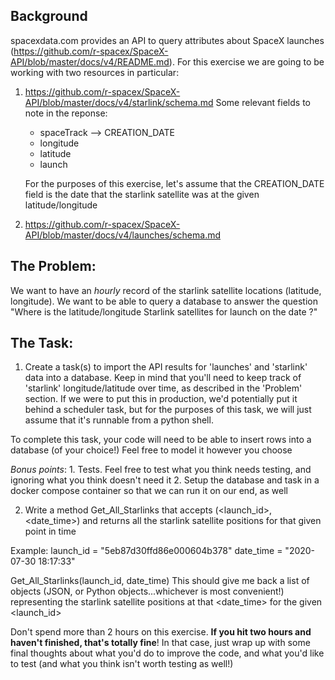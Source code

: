 ## Background
spacexdata.com provides an API to query attributes about SpaceX launches (https://github.com/r-spacex/SpaceX-API/blob/master/docs/v4/README.md). For this exercise we are going to be working with two resources in particular:
1. https://github.com/r-spacex/SpaceX-API/blob/master/docs/v4/starlink/schema.md
  Some relevant fields to note in the reponse:
    - spaceTrack --> CREATION_DATE
    - longitude
    - latitude
    - launch


    For the purposes of this exercise, let's assume that the CREATION_DATE field is the date that the starlink satellite was at the given latitude/longitude

2. https://github.com/r-spacex/SpaceX-API/blob/master/docs/v4/launches/schema.md

## The Problem:
We want to have an *hourly* record of the starlink satellite locations (latitude, longitude). We want to be able to query a database to answer the question "Where is the latitude/longitude Starlink satellites for launch <launch id> on the date <some date here>?"

## The Task:

1. Create a task(s) to import the API results for 'launches' and 'starlink' data into a database. Keep in mind that you'll need to keep track of 'starlink' longitude/latitude over time, as described in the 'Problem' section. If we were to put this in production, we'd potentially put it behind a scheduler task, but for the purposes of this task, we will just assume that it's runnable from a python shell.

  To complete this task, your code will need to be able to insert rows into a database (of your choice!) Feel free to model it however you choose
  
  *Bonus points*:
    1. Tests. Feel free to test what you think needs testing, and ignoring what you think doesn't need it
    2. Setup the database and task in a docker compose container so that we can run it on our end, as well


2. Write a method Get_All_Starlinks that accepts (<launch_id>, <date_time>) and returns all the starlink satellite positions for that given point in time

Example:
launch_id = "5eb87d30ffd86e000604b378"
date_time = "2020-07-30 18:17:33"

Get_All_Starlinks(launch_id, date_time)
This should give me back a list of objects (JSON, or Python objects...whichever is most convenient!) representing the starlink satellite positions at that <date_time> for the given <launch_id>



Don't spend more than 2 hours on this exercise. **If you hit two hours and haven't finished, that's totally fine**! In that case, just wrap up with some final thoughts about what you'd do to improve the code, and what you'd like to test (and what you think isn't worth testing as well!)
